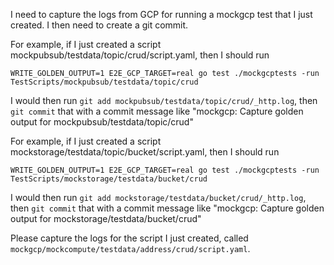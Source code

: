 I need to capture the logs from GCP for running a mockgcp test that I just created.  I then need to create a git commit.

For example, if I just created a script mockpubsub/testdata/topic/crud/script.yaml, then I should run

`WRITE_GOLDEN_OUTPUT=1 E2E_GCP_TARGET=real go test ./mockgcptests -run TestScripts/mockpubsub/testdata/topic/crud`

I would then run `git add mockpubsub/testdata/topic/crud/_http.log`, then `git commit` that with a commit message like "mockgcp: Capture golden output for mockpubsub/testdata/topic/crud"

For example, if I just created a script mockstorage/testdata/topic/bucket/script.yaml, then I should run

`WRITE_GOLDEN_OUTPUT=1 E2E_GCP_TARGET=real go test ./mockgcptests -run TestScripts/mockstorage/testdata/bucket/crud`

I would then run `git add mockstorage/testdata/bucket/crud/_http.log`, then `git commit` that with a commit message like "mockgcp: Capture golden output for mockstorage/testdata/bucket/crud"

Please capture the logs for the script I just created, called `mockgcp/mockcompute/testdata/address/crud/script.yaml`.